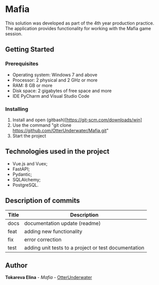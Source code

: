 # Mafia  
This solution was developed as part of the 4th year production practice.  
The application provides functionality for working with the Mafia game session.   
   
## Getting Started    
### Prerequisites   
* Operating system: Windows 7 and above  
* Processor: 2 physical and 2 GHz or more  
* RAM: 8 GB or more  
* Disk space: 2 gigabytes of free space and more  
* IDE PyCharm and Visual Studio Code
   
### Installing   
1. Install and open (gitbash)[https://git-scm.com/downloads/win]   
2. Use the command "git clone https://github.com/OtterUnderwater/Mafia.git"   
3. Start the project   
    
## Technologies used in the project  
* Vue.js and Vuex;  
* FastAPI;  
* Pydantic;   
* SQLAlchemy;  
* PostgreSQL.   
  
## Description of commits   
| Title    | Description                                                          |  
| -------- | -------------------------------------------------------------------- |  
| docs     | documentation update (readme)                                        |  
| feat     | adding new functionality                                             |  
| fix      | error correction                                                     |  
| test     | adding unit tests to a project or test documentation                 |  
   
## Author  
**Tokareva Elina** - *Mafia* - [OtterUnderwater](https://gogs.ngknn.ru/Otter)  